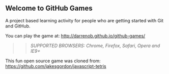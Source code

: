 ## Welcome to GitHub Games

A project based learning activity for people who are getting started with Git and GitHub.

You can play the game at: http://darrenob.github.io/github-games/

>> _*SUPPORTED BROWSERS*: Chrome, Firefox, Safari, Opera and IE9+_

This fun open source game was cloned from: https://github.com/jakesgordon/javascript-tetris
